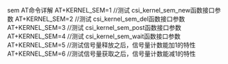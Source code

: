 sem AT命令详解
AT+KERNEL_SEM=1    //测试 csi_kernel_sem_new函数接口参数
AT+KERNEL_SEM=2   //测试 csi_kernel_sem_del函数接口参数
AT+KERNEL_SEM=3   //测试 csi_kernel_sem_post函数接口参数
AT+KERNEL_SEM=4   //测试 csi_kernel_sem_wait函数接口参数
AT+KERNEL_SEM=5   //测试信号量释放之后，信号量计数能加1的特性
AT+KERNEL_SEM=6   //测试信号量获取之后，信号量计数能减1的特性